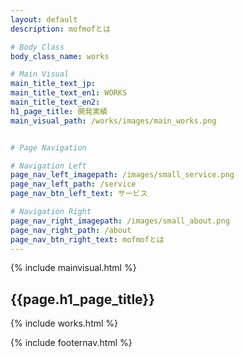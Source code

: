 ```yaml
---
layout: default
description: mofmofとは

# Body Class
body_class_name: works

# Main Visual
main_title_text_jp:
main_title_text_en1: WORKS
main_title_text_en2:
h1_page_title: 開発実績
main_visual_path: /works/images/main_works.png


# Page Navigation

# Navigation Left
page_nav_left_imagepath: /images/small_service.png
page_nav_left_path: /service
page_nav_btn_left_text: サービス

# Navigation Right
page_nav_right_imagepath: /images/small_about.png
page_nav_right_path: /about
page_nav_btn_right_text: mofmofとは
---
```


{% include mainvisual.html %}

<section>
	<h1 class="page_title">{{page.h1_page_title}}</h1>

{% include works.html %}

</section>

{% include footernav.html %}